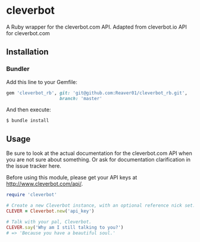 # cleverbot

A Ruby wrapper for the cleverbot.com API.
Adapted from cleverbot.io API for cleverbot.com

## Installation
### Bundler
Add this line to your Gemfile:
```ruby
gem 'cleverbot_rb', git: 'git@github.com:Reaver01/cleverbot_rb.git',
                    branch: 'master'
```

And then execute:
```shell
$ bundle install
```

## Usage
Be sure to look at the actual documentation for the cleverbot.com API when you are not sure about something. Or ask for documentation clarification in the issue tracker here.

Before using this module, please get your API keys at http://www.cleverbot.com/api/.

```ruby
require 'cleverbot'

# Create a new Cleverbot instance, with an optional reference nick set.
CLEVER = Cleverbot.new('api_key')

# Talk with your pal, Cleverbot.
CLEVER.say('Why am I still talking to you?')
# => 'Because you have a beautiful soul.'
```

